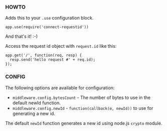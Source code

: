
### HOWTO

Adds this to your `.use` configuration block.

    app.use(require('connect-requestid'))

And that's it! :-)

Access the request id object with `request.id` like this:

    app.get('/', function(req, resp) {
      resp.send('hello request #' + req.id);
    });

### CONFIG

The following options are available for configuration:

* `middleware.config.bytesCount` - The number of bytes to use in the default newId function.
* `middleware.config.newId` - `function(callback(e, newId))` to use for generating a new id.

The default `newId` function generates a new id using node.js `crypto` module.

